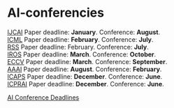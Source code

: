 # AI-conferencies

[IJCAI](https://ijcai24.org)  Paper deadline: **January**.  Conference: **August**.  
[ICML](https://icml.cc)  Paper deadline: **February**.  Conference: **July**.  
[RSS](https://roboticsconference.org)  Paper deadline: February.  Conference: **July**.  
[IROS](https://ieee-iros.org)  Paper deadline: **March**.  Conference: **October**.  
[ECCV](https://eccv2024.ecva.net)  Paper deadline: **March**.  Conference: **September**.  
[AAAI](https://aaai.org/aaai-conference)  Paper deadline: **August**.  Conference: **February**.  
[ICAPS](https://icaps24.icaps-conference.org)  Paper deadline: **December**.  Conference: **June**.  
[ICPRAI](https://brain.korea.ac.kr/icprai2024/importantdate.php)  Paper deadline: **December**.  Conference: **June**. 

[AI Conference Deadlines](https://aideadlin.es/?sub=ML,CV,CG,NLP,RO,SP,DM,AP,KR,HCI)
